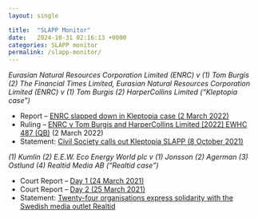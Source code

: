 ```yaml
---
layout: single

title:  "SLAPP Monitor"
date:   2024-10-31 02:16:13 +0000
categories: SLAPP monitor
permalink: /slapp-monitor/
---
```

_Eurasian Natural Resources Corporation Limited (ENRC) v (1) Tom Burgis (2) The Financial Times Limited, Eurasian Natural Resources Corporation Limited (ENRC) v (1) Tom Burgis (2) HarperCollins Limited (“Kleptopia case”)_

<ul><li>Report – <a href="https://www.blueprintforfreespeech.net/en/news/enrc-slapped-down-in-kleptopia-case">ENRC slapped down in Kleptopia case (2 March 2022)</a></li><li>Ruling – <a href="https://www.judiciary.uk/judgments/enrc-v-tom-burgis/">ENRC v Tom Burgis and HarperCollins Limited [2022] EWHC 487 (QB)</a> (2 March 2022)</li><li>Statement:  <a href="https://www.blueprintforfreespeech.net/en/news/civil-society-calls-out-kleptopia-slapp">Civil Society calls out Kleptopia SLAPP (8 October 2021)</a></li></ul>

_(1) Kumlin (2) E.E.W. Eco Energy World plc v (1) Jonsson (2) Agerman (3) Ostlund (4) Realtid Media AB (“Realtid case”)_
<ul><li>Court Report – <a href="https://www.blueprintforfreespeech.net/en/news/swedish-journalists-from-realtid-face-defamation-suit-in-the-uk">Day 1 (24 March 2021)</a></li><li>Court Report – <a href="https://www.blueprintforfreespeech.net/en/news/realtid-case-uk-court-asked-to-consider-serious-harm">Day 2 (25 March 2021)</a></li><li>Statement: <a href="https://www.indexoncensorship.org/2021/03/organisations-express-solidarity-with-the-swedish-media-outlet-realtid/">Twenty-four organisations express solidarity with the Swedish media outlet Realtid</a></li></ul>
